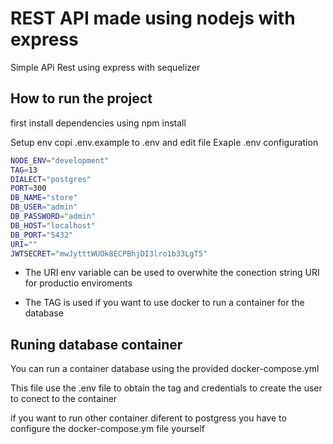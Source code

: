 # REST API made using nodejs with express

Simple APi Rest using express with sequelizer

## How to run the project

first install dependencies using npm install

Setup env
copi .env.example to .env and edit file
Exaple .env configuration

```bash
NODE_ENV="development"
TAG=13
DIALECT="postgres"
PORT=300
DB_NAME="store"
DB_USER="admin"
DB_PASSWORD="admin"
DB_HOST="localhost"
DB_PORT="5432"
URI=""
JWTSECRET="mwJytttWUOk8ECPBhjDI3lro1b33LgT5"
```

- The URI env variable can be used to overwhite the conection string URI for productio enviroments

- The TAG is used if you want to use docker to run a container for the database

## Runing database container

You can run a container database using the provided docker-compose.yml

This file use the .env file to obtain the tag and credentials to create the user to conect to the container

if you want to run other container diferent to postgress you have to configure the docker-compose.ym file yourself

